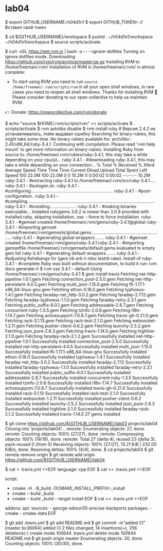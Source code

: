 # lab04
$ export GITHUB_USERNAME=h04d1n1
$ export GITHUB_TOKEN=<token> // Вставил свой токен

$ cd ${GITHUB_USERNAME}/workspace
$ pushd .
~/h04d1n1/workspace ~/h04d1n1/workspace
$ source scripts/activate

$ curl -sSL https://get.rvm.io | bash -s -- --ignore-dotfiles
Turning on ignore dotfiles mode.
Downloading https://github.com/rvm/rvm/archive/master.tar.gz
Installing RVM to /home/freeman/.rvm/
Installation of RVM in /home/freeman/.rvm/ is almost complete:

  * To start using RVM you need to run `source /home/freeman/.rvm/scripts/rvm`
    in all your open shell windows, in rare cases you need to reopen all shell windows.
Thanks for installing RVM 🙏
Please consider donating to our open collective to help us maintain RVM.

👉  Donate: https://opencollective.com/rvm/donate

$ echo "source $HOME/.rvm/scripts/rvm" >> scripts/activate
$ . scripts/activate
$ rvm autolibs disable
$ rvm install ruby # Версия 2.4.2 не устанавливалась, make выдавал ошибку
Searching for binary rubies, this might take some time.
No binary rubies available for: arch/libc-2.41/x86_64/ruby-3.4.1.
Continuing with compilation. Please read 'rvm help mount' to get more information on binary rubies.
Installing Ruby from source to: /home/freeman/.rvm/rubies/ruby-3.4.1, this may take a while depending on your cpu(s)...
ruby-3.4.1 - #downloading ruby-3.4.1, this may take a while depending on your connection...
  % Total    % Received % Xferd  Average Speed   Time    Time     Time  Current
                                 Dload  Upload   Total   Spent    Left  Speed
100 22.0M  100 22.0M    0     0  10.2M      0  0:00:02  0:00:02 --:--:-- 10.2M
ruby-3.4.1 - #extracting ruby-3.4.1 to /home/freeman/.rvm/src/ruby-3.4.1.....
ruby-3.4.1 - #autogen.sh.
ruby-3.4.1 - #configuring...................................................................
ruby-3.4.1 - #post-configuration..
ruby-3.4.1 - #compiling........................................................................................................
ruby-3.4.1 - #installing......................
ruby-3.4.1 - #making binaries executable...
Installed rubygems 3.6.2 is newer than 3.0.9 provided with installed ruby, skipping installation, use --force to force installation.
ruby-3.4.1 - #gemset created /home/freeman/.rvm/gems/ruby-3.4.1@global
ruby-3.4.1 - #importing gemset /home/freeman/.rvm/gemsets/global.gems...........................................................
ruby-3.4.1 - #generating global wrappers........
ruby-3.4.1 - #gemset created /home/freeman/.rvm/gems/ruby-3.4.1
ruby-3.4.1 - #importing gemsetfile /home/freeman/.rvm/gemsets/default.gems evaluated to empty gem list
ruby-3.4.1 - #generating default wrappers........
ruby-3.4.1 - #adjusting #shebangs for (gem irb erb ri rdoc testrb rake).
Install of ruby-3.4.1 - #complete 
Ruby was built without documentation, to build it run: rvm docs generate-ri
$ rvm use 3.4.1 --default
Using /home/freeman/.rvm/gems/ruby-3.4.1
$ gem install travis
Fetching net-http-pipeline-1.0.1.gem
Fetching connection_pool-2.5.0.gem
Fetching net-http-persistent-4.0.5.gem
Fetching multi_json-1.15.0.gem
Fetching ffi-1.17.1-x86_64-linux-gnu.gem
Fetching ethon-0.16.0.gem
Fetching typhoeus-1.4.1.gem
Fetching faraday-net_http-3.0.2.gem
Fetching faraday-2.7.12.gem
Fetching faraday-typhoeus-1.1.0.gem
Fetching faraday-retry-2.3.1.gem
Fetching public_suffix-6.0.1.gem
Fetching addressable-2.8.7.gem
Fetching concurrent-ruby-1.3.5.gem
Fetching tzinfo-2.0.6.gem
Fetching i18n-1.14.7.gem
Fetching activesupport-7.0.8.7.gem
Fetching travis-gh-0.21.0.gem
Fetching rack-3.1.13.gem
Fetching rack-test-2.1.0.gem
Fetching websocket-1.2.11.gem
Fetching pusher-client-0.6.2.gem
Fetching launchy-2.5.2.gem
Fetching json_pure-2.6.3.gem
Fetching travis-1.14.0.gem
Fetching highline-2.1.0.gem
Fetching faraday-rack-2.1.2.gem
Successfully installed net-http-pipeline-1.0.1
Successfully installed connection_pool-2.5.0
Successfully installed net-http-persistent-4.0.5
Successfully installed multi_json-1.15.0
Successfully installed ffi-1.17.1-x86_64-linux-gnu
Successfully installed ethon-0.16.0
Successfully installed typhoeus-1.4.1
Successfully installed faraday-net_http-3.0.2
Successfully installed faraday-2.7.12
Successfully installed faraday-typhoeus-1.1.0
Successfully installed faraday-retry-2.3.1
Successfully installed public_suffix-6.0.1
Successfully installed addressable-2.8.7
Successfully installed concurrent-ruby-1.3.5
Successfully installed tzinfo-2.0.6
Successfully installed i18n-1.14.7
Successfully installed activesupport-7.0.8.7
Successfully installed travis-gh-0.21.0
Successfully installed rack-3.1.13
Successfully installed rack-test-2.1.0
Successfully installed websocket-1.2.11
Successfully installed pusher-client-0.6.2
Successfully installed launchy-2.5.2
Successfully installed json_pure-2.6.3
Successfully installed highline-2.1.0
Successfully installed faraday-rack-2.1.2
Successfully installed travis-1.14.0
27 gems installed

$ git clone https://github.com/${GITHUB_USERNAME}/lab03 projects/lab04
Cloning into 'projects/lab04'...
remote: Enumerating objects: 27, done.
remote: Counting objects: 100% (27/27), done.
remote: Compressing objects: 100% (19/19), done.
remote: Total 27 (delta 4), reused 23 (delta 3), pack-reused 0 (from 0)
Receiving objects: 100% (27/27), 10.21 KiB | 232.00 KiB/s, done.
Resolving deltas: 100% (4/4), done.
$ cd projects/lab04
$ git remote remove origin
$ git remote add origin https://github.com/${GITHUB_USERNAME}/lab04

$ cat > .travis.yml <<EOF
language: cpp
EOF
$ cat >> .travis.yml <<EOF

script:
- cmake -H. -B_build -DCMAKE_INSTALL_PREFIX=_install
- cmake --build _build
- cmake --build _build --target install
EOF
$ cat >> .travis.yml <<EOF

addons:
  apt:
    sources:
      - george-edison55-precise-backports
    packages:
      - cmake
      - cmake-data
EOF

$ git add .travis.yml
$ git add README.md
$ git commit -m"added CI"
[master bc36064] added CI
 2 files changed, 14 insertions(+), 256 deletions(-)
 create mode 100644 .travis.yml
 delete mode 100644 README.md
$ git push origin master
Enumerating objects: 30, done.
Counting objects: 100% (30/30), done.
